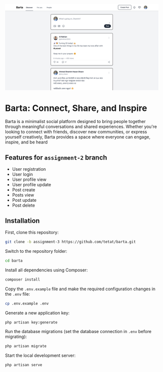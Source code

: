 ![Barta](public/assets/images/screenshots/preview.png)

# Barta: Connect, Share, and Inspire

Barta is a minimalist social platform designed to bring people together through meaningful conversations and shared experiences. Whether you're looking to connect with friends, discover new communities, or express yourself creatively, Barta provides a space where everyone can engage, inspire, and be heard

## Features for `assignment-2` branch

- User registration
- User login
- User profile view
- User profile update
- Post create
- Posts view
- Post update
- Post delete

## Installation

First, clone this repository:

```bash
git clone -b assignment-3 https://github.com/tetat/barta.git
```

Switch to the repository folder:

```bash
cd barta
```

Install all dependencies using Composer:

```bash
composer install
```

Copy the `.env.example` file and make the required configuration changes in the `.env` file:

```bash
cp .env.example .env
```

Generate a new application key:

```bash
php artisan key:generate
```

Run the database migrations (set the database connection in `.env` before migrating):

```bash
php artisan migrate
```

Start the local development server:

```bash
php artisan serve
```
